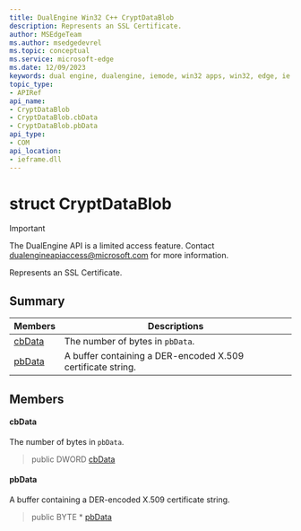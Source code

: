```yaml
---
title: DualEngine Win32 C++ CryptDataBlob
description: Represents an SSL Certificate.
author: MSEdgeTeam
ms.author: msedgedevrel
ms.topic: conceptual
ms.service: microsoft-edge
ms.date: 12/09/2023
keywords: dual engine, dualengine, iemode, win32 apps, win32, edge, ie mode, edge html, CryptDataBlob
topic_type: 
- APIRef
api_name:
- CryptDataBlob
- CryptDataBlob.cbData
- CryptDataBlob.pbData
api_type:
- COM
api_location:
- ieframe.dll
---
```


# struct CryptDataBlob

> [!IMPORTANT]
> The DualEngine API is a limited access feature. Contact dualengineapiaccess@microsoft.com for more information.

Represents an SSL Certificate.

## Summary

 Members                        | Descriptions
--------------------------------|---------------------------------------------
[cbData](#cbdata) | The number of bytes in `pbData`.
[pbData](#pbdata) | A buffer containing a DER-encoded X.509 certificate string.

## Members

#### cbData

The number of bytes in `pbData`.

> public DWORD [cbData](#cbdata)

#### pbData

A buffer containing a DER-encoded X.509 certificate string.

> public BYTE * [pbData](#pbdata)

